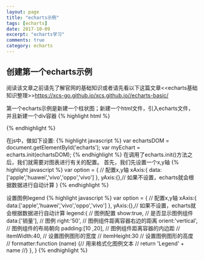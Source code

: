```yaml
---
layout: page
title: "echarts示例"
tags: [echarts]
date: 2017-10-09
excerpt: "echarts学习"
comments: true
category: echarts
---
```

## 创建第一个echarts示例
  阅读该文章之前请先了解官网的基础知识或者请先看以下这篇文章<<echarts基础知识整理>><https://xcs-go.github.io/xcs.github.io//echarts-basic/>

  第一个echarts示例是新建一个柱状图；新建一个html文件，引入echarts文件，并且新建一个div容器
  {% highlight html %}
  <!--引入echarts文件-->
  <script src="https://cdnjs.cloudflare.com/ajax/libs/echarts/3.7.1/echarts.common.min.js"></script>
  <div id = 'echarts'></div>
  {% endhighlight %}
  
  在js中，做如下设置:
  {% highlight javascript %}
  var echartsDOM = document.getElementById('echarts');
  var myEchart = echarts.init(echartsDOM);
  {% endhighlight %}
  在调用了echarts.init()方法之后，我们就需要对图表进行有关的配置。
  首先，我们先设置一个x,y轴
  {% highlight javascript %}
  var option = {
    // 配置x,y轴
    xAxis:{
        data:['apple','huawei','vivo','oppo','vivo']
    },
    yAxis:{},// 如果不设置，echarts就会根据数据进行自动计算
  }
  {% endhighlight %}
  
  设置图例legend
  {% highlight javascript %}
  var option = {
      // 配置x,y轴
      xAxis:{
          data:['apple','huawei','vivo','oppo','vivo']
      },
      yAxis:{},// 如果不设置，echarts就会根据数据进行自动计算
      legend:{  // 图例配置
                  show:true, // 是否显示图例组件
                  data:['销量'], // 图例
                  right:'50',  // 图例组件距离容器右边的距离
                  orient:'vertical', // 图例组件的布局朝向
                  padding:[10 ,20], // 图例组件距离容器的内边距
                  // itemWidth:40, // 设置图例图形的宽度
                  // itemHeight:30 // 设置图例图形的高度
                  // formatter:function (name) {// 用来格式化图例文本
                  //    return 'Legend' + name
                  //}
              }, 
    }
  {% endhighlight %}
